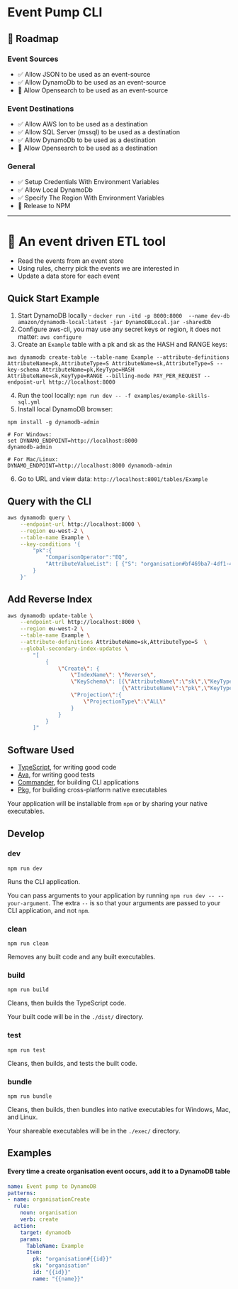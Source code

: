 # Event Pump CLI

## 🧭 Roadmap

### Event Sources
- ✅ Allow JSON to be used as an event-source
- ✅ Allow DynamoDb to be used as an event-source
- 🔲 Allow Opensearch to be used as an event-source

### Event Destinations
- ✅ Allow AWS Ion to be used as a destination
- ✅ Allow SQL Server (mssql) to be used as a destination
- ✅ Allow DynamoDb to be used as a destination
- 🔲 Allow Opensearch to be used as a destination

### General
- ✅ Setup Credentials With Environment Variables
- ✅ Allow Local DynamoDb
- ✅ Specify The Region With Environment Variables
- 🔲 Release to NPM

---
# 🎫 An event driven ETL tool

- Read the events from an event store
- Using rules, cherry pick the events we are interested in
- Update a data store for each event

## Quick Start Example

1. Start DynamoDB locally - `docker run -itd -p 8000:8000  --name dev-db amazon/dynamodb-local:latest -jar DynamoDBLocal.jar -sharedDb`
2. Configure aws-cli, you may use any secret keys or region, it does not matter: `aws configure`
3. Create an `Example` table with a pk and sk as the HASH and RANGE keys:

```
aws dynamodb create-table --table-name Example --attribute-definitions AttributeName=pk,AttributeType=S AttributeName=sk,AttributeType=S --key-schema AttributeName=pk,KeyType=HASH AttributeName=sk,KeyType=RANGE --billing-mode PAY_PER_REQUEST --endpoint-url http://localhost:8000
```

4. Run the tool locally: `npm run dev -- -f examples/example-skills-sql.yml`
5. Install local DynamoDB browser:
```
npm install -g dynamodb-admin

# For Windows:
set DYNAMO_ENDPOINT=http://localhost:8000
dynamodb-admin

# For Mac/Linux:
DYNAMO_ENDPOINT=http://localhost:8000 dynamodb-admin
```

6. Go to URL and view data: `http://localhost:8001/tables/Example`

## Query with the CLI

```sh
aws dynamodb query \
    --endpoint-url http://localhost:8000 \
    --region eu-west-2 \
    --table-name Example \
    --key-conditions '{
        "pk":{
            "ComparisonOperator":"EQ",
            "AttributeValueList": [ {"S": "organisation#bf469ba7-4df1-4ba7-9af4-3c1f66322bba"} ]
        }
    }'
```

## Add Reverse Index

```sh
aws dynamodb update-table \
	--endpoint-url http://localhost:8000 \
    --region eu-west-2 \
    --table-name Example \
	--attribute-definitions AttributeName=sk,AttributeType=S  \
    --global-secondary-index-updates \
        "[
            {
                \"Create\": {
                    \"IndexName\": \"Reverse\",
                    \"KeySchema\": [{\"AttributeName\":\"sk\",\"KeyType\":\"HASH\"},
                                    {\"AttributeName\":\"pk\",\"KeyType\":\"RANGE\"}],
                    \"Projection\":{
                        \"ProjectionType\":\"ALL\"
                    }
                }
            }
        ]"
```

## Software Used

- [TypeScript](https://www.typescriptlang.org/), for writing good code
- [Ava](https://www.npmjs.com/package/ava), for writing good tests
- [Commander](https://www.npmjs.com/package/commander), for building CLI applications
- [Pkg](https://www.npmjs.com/package/pkg), for building cross-platform native executables

Your application will be installable from `npm` or by sharing your native executables.

## Develop

### **dev**

`npm run dev`

Runs the CLI application.

You can pass arguments to your application by running `npm run dev -- --your-argument`. The extra `--` is so that your arguments are passed to your CLI application, and not `npm`.

### **clean**

`npm run clean`

Removes any built code and any built executables.

### **build**

`npm run build`

Cleans, then builds the TypeScript code.

Your built code will be in the `./dist/` directory.

### **test**

`npm run test`

Cleans, then builds, and tests the built code.

### **bundle**

`npm run bundle`

Cleans, then builds, then bundles into native executables for Windows, Mac, and Linux.

Your shareable executables will be in the `./exec/` directory.

## Examples

#### Every time a create organisation event occurs, add it to a DynamoDB table

```yml
name: Event pump to DynamoDB
patterns:
- name: organisationCreate
  rule:
    noun: organisation
    verb: create
  action:
    target: dynamodb
    params:
      TableName: Example
      Item:
        pk: "organisation#{{id}}"
        sk: "organisation"
        id: "{{id}}"
        name: "{{name}}"
```


